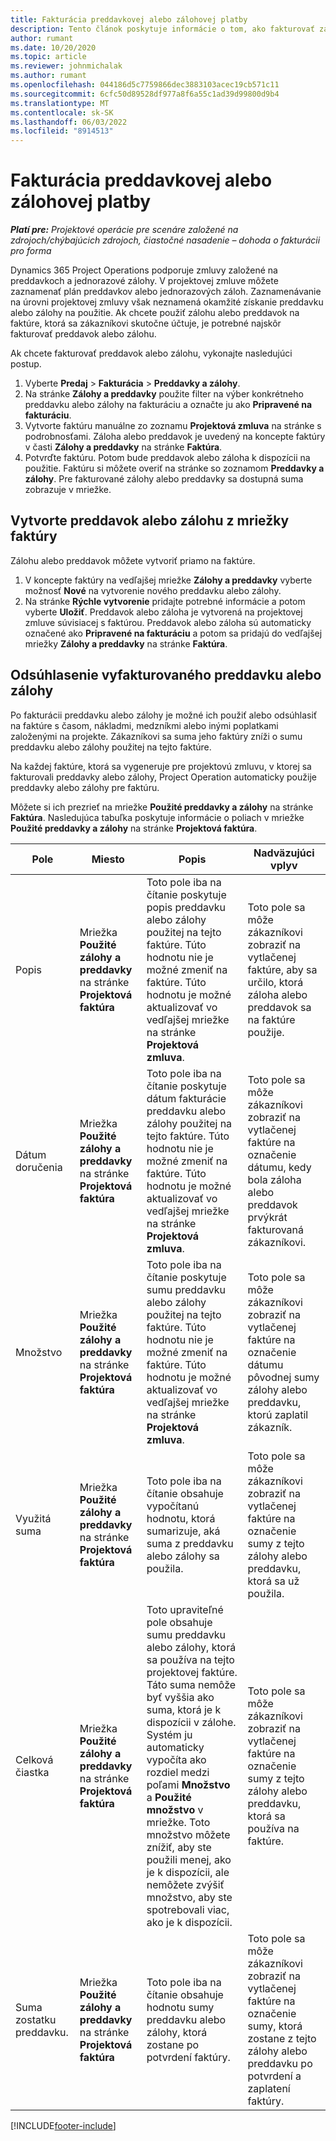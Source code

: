 ```yaml
---
title: Fakturácia preddavkovej alebo zálohovej platby
description: Tento článok poskytuje informácie o tom, ako fakturovať zálohu alebo zálohu v projektových operáciách.
author: rumant
ms.date: 10/20/2020
ms.topic: article
ms.reviewer: johnmichalak
ms.author: rumant
ms.openlocfilehash: 044186d5c7759866dec3883103acec19cb571c11
ms.sourcegitcommit: 6cfc50d89528df977a8f6a55c1ad39d99800d9b4
ms.translationtype: MT
ms.contentlocale: sk-SK
ms.lasthandoff: 06/03/2022
ms.locfileid: "8914513"
---
```

# <a name="invoice-a-retainer-or-an-advance"></a>Fakturácia preddavkovej alebo zálohovej platby

_**Platí pre:** Projektové operácie pre scenáre založené na zdrojoch/chýbajúcich zdrojoch, čiastočné nasadenie – dohoda o fakturácii pro forma_

Dynamics 365 Project Operations podporuje zmluvy založené na preddavkoch a jednorazové zálohy. V projektovej zmluve môžete zaznamenať plán preddavkov alebo jednorazových záloh. Zaznamenávanie na úrovni projektovej zmluvy však neznamená okamžité získanie preddavku alebo zálohy na použitie. Ak chcete použiť zálohu alebo preddavok na faktúre, ktorá sa zákazníkovi skutočne účtuje, je potrebné najskôr fakturovať preddavok alebo zálohu.

Ak chcete fakturovať preddavok alebo zálohu, vykonajte nasledujúci postup.

1. Vyberte **Predaj** > **Fakturácia** > **Preddavky a zálohy**. 
2. Na stránke **Zálohy a preddavky** použite filter na výber konkrétneho preddavku alebo zálohy na fakturáciu a označte ju ako **Pripravené na fakturáciu**.
3. Vytvorte faktúru manuálne zo zoznamu **Projektová zmluva** na stránke s podrobnosťami. Záloha alebo preddavok je uvedený na koncepte faktúry v časti **Zálohy a preddavky** na stránke **Faktúra**.
4. Potvrďte faktúru. Potom bude preddavok alebo záloha k dispozícii na použitie. Faktúru si môžete overiť na stránke so zoznamom **Preddavky a zálohy**. Pre fakturované zálohy alebo preddavky sa dostupná suma zobrazuje v mriežke.

## <a name="create-a-retainer-or-advance-from-the-invoice-grid"></a>Vytvorte preddavok alebo zálohu z mriežky faktúry

Zálohu alebo preddavok môžete vytvoriť priamo na faktúre.

1. V koncepte faktúry na vedľajšej mriežke **Zálohy a preddavky** vyberte možnosť **Nové** na vytvorenie nového preddavku alebo zálohy. 
2. Na stránke **Rýchle vytvorenie** pridajte potrebné informácie a potom vyberte **Uložiť**. Preddavok alebo záloha je vytvorená na projektovej zmluve súvisiacej s faktúrou. Preddavok alebo záloha sú automaticky označené ako **Pripravené na fakturáciu** a potom sa pridajú do vedľajšej mriežky **Zálohy a preddavky** na stránke **Faktúra**.

## <a name="reconcile-an-invoiced-retainer-or-advance"></a>Odsúhlasenie vyfakturovaného preddavku alebo zálohy

Po fakturácii preddavku alebo zálohy je možné ich použiť alebo odsúhlasiť na faktúre s časom, nákladmi, medzníkmi alebo inými poplatkami založenými na projekte. Zákazníkovi sa suma jeho faktúry zníži o sumu preddavku alebo zálohy použitej na tejto faktúre.

Na každej faktúre, ktorá sa vygeneruje pre projektovú zmluvu, v ktorej sa fakturovali preddavky alebo zálohy, Project Operation automaticky použije preddavky alebo zálohy pre faktúru.

Môžete si ich prezrieť na mriežke **Použité preddavky a zálohy** na stránke **Faktúra**. Nasledujúca tabuľka poskytuje informácie o poliach v mriežke **Použité preddavky a zálohy** na stránke **Projektová faktúra**.

| Pole | Miesto | Popis | Nadväzujúci vplyv |
| --- | --- | --- | --- |
| Popis | Mriežka **Použité zálohy a preddavky** na stránke **Projektová faktúra** |Toto pole iba na čítanie poskytuje popis preddavku alebo zálohy použitej na tejto faktúre. Túto hodnotu nie je možné zmeniť na faktúre. Túto hodnotu je možné aktualizovať vo vedľajšej mriežke na stránke **Projektová zmluva**. | Toto pole sa môže zákazníkovi zobraziť na vytlačenej faktúre, aby sa určilo, ktorá záloha alebo preddavok sa na faktúre použije. |
| Dátum doručenia | Mriežka **Použité zálohy a preddavky** na stránke **Projektová faktúra**  | Toto pole iba na čítanie poskytuje dátum fakturácie preddavku alebo zálohy použitej na tejto faktúre. Túto hodnotu nie je možné zmeniť na faktúre. Túto hodnotu je možné aktualizovať vo vedľajšej mriežke na stránke **Projektová zmluva**. | Toto pole sa môže zákazníkovi zobraziť na vytlačenej faktúre na označenie dátumu, kedy bola záloha alebo preddavok prvýkrát fakturovaná zákazníkovi. |
| Množstvo | Mriežka **Použité zálohy a preddavky** na stránke **Projektová faktúra**  | Toto pole iba na čítanie poskytuje sumu preddavku alebo zálohy použitej na tejto faktúre. Túto hodnotu nie je možné zmeniť na faktúre. Túto hodnotu je možné aktualizovať vo vedľajšej mriežke na stránke **Projektová zmluva**. | Toto pole sa môže zákazníkovi zobraziť na vytlačenej faktúre na označenie dátumu pôvodnej sumy zálohy alebo preddavku, ktorú zaplatil zákazník. |
| Využitá suma | Mriežka **Použité zálohy a preddavky** na stránke **Projektová faktúra**  | Toto pole iba na čítanie obsahuje vypočítanú hodnotu, ktorá sumarizuje, aká suma z preddavku alebo zálohy sa použila. | Toto pole sa môže zákazníkovi zobraziť na vytlačenej faktúre na označenie sumy z tejto zálohy alebo preddavku, ktorá sa už použila. |
| Celková čiastka | Mriežka **Použité zálohy a preddavky** na stránke **Projektová faktúra**  | Toto upraviteľné pole obsahuje sumu preddavku alebo zálohy, ktorá sa používa na tejto projektovej faktúre. Táto suma nemôže byť vyššia ako suma, ktorá je k dispozícii v zálohe. Systém ju automaticky vypočíta ako rozdiel medzi poľami **Množstvo** a **Použité množstvo** v mriežke. Toto množstvo môžete znížiť, aby ste použili menej, ako je k dispozícii, ale nemôžete zvýšiť množstvo, aby ste spotrebovali viac, ako je k dispozícii. | Toto pole sa môže zákazníkovi zobraziť na vytlačenej faktúre na označenie sumy z tejto zálohy alebo preddavku, ktorá sa používa na faktúre. |
| Suma zostatku preddavku. | Mriežka **Použité zálohy a preddavky** na stránke **Projektová faktúra**  | Toto pole iba na čítanie obsahuje hodnotu sumy preddavku alebo zálohy, ktorá zostane po potvrdení faktúry. | Toto pole sa môže zákazníkovi zobraziť na vytlačenej faktúre na označenie sumy, ktorá zostane z tejto zálohy alebo preddavku po potvrdení a zaplatení faktúry. |


[!INCLUDE[footer-include](../../includes/footer-banner.md)]